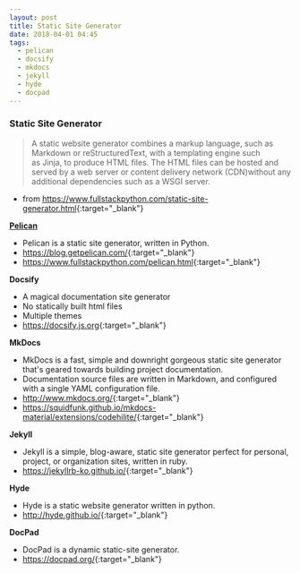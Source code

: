 ```yaml
---
layout: post
title: Static Site Generator
date: 2018-04-01 04:45
tags:
  - pelican
  - docsify
  - mkdocs
  - jekyll
  - hyde
  - docpad
---
```



### Static Site Generator ###
> A static website generator combines a markup language, such as Markdown or reStructuredText, with a templating engine such as Jinja, to produce HTML files. The HTML files can be hosted and served by a web server or content delivery network (CDN)without any additional dependencies such as a WSGI server.  
- from <https://www.fullstackpython.com/static-site-generator.html>{:target="_blank"}
  
**[Pelican]({filename}/IT/620-002.Pelican.md)**  
- Pelican is a static site generator, written in Python.  
- <https://blog.getpelican.com/>{:target="_blank"}  
- <https://www.fullstackpython.com/pelican.html>{:target="_blank"}  

**Docsify**  
- A magical documentation site generator  
- No statically built html files  
- Multiple themes  
- <https://docsify.js.org>{:target="_blank"}  

**MkDocs**  
- MkDocs is a fast, simple and downright gorgeous static site generator that's geared towards building project documentation.  
- Documentation source files are written in Markdown, and configured with a single YAML configuration file.  
- <http://www.mkdocs.org/>{:target="_blank"}  
- <https://squidfunk.github.io/mkdocs-material/extensions/codehilite/>{:target="_blank"}  
  
**Jekyll**  
- Jekyll is a simple, blog-aware, static site generator perfect for personal, project, or organization sites, written in ruby.  
- <https://jekyllrb-ko.github.io/>{:target="_blank"}  
  
**Hyde**  
- Hyde is a static website generator written in python.  
- <http://hyde.github.io/>{:target="_blank"}  
  
**DocPad**  
- DocPad is a dynamic static-site generator.  
- <https://docpad.org/>{:target="_blank"}  

